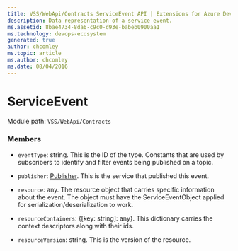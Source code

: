 ```yaml
---
title: VSS/WebApi/Contracts ServiceEvent API | Extensions for Azure DevOps Services
description: Data representation of a service event.
ms.assetid: 8bae4734-8da6-c9c0-d93e-babeb0900aa1
ms.technology: devops-ecosystem
generated: true
author: chcomley
ms.topic: article
ms.author: chcomley
ms.date: 08/04/2016
---
```


# ServiceEvent

Module path: `VSS/WebApi/Contracts`

### Members

* `eventType`: string. This is the ID of the type. Constants that are used by subscribers to identify and filter events being published on a topic.

* `publisher`: [Publisher](../../../VSS/WebApi/Contracts/Publisher.md). This is the service that published this event.

* `resource`: any. The resource object that carries specific information about the event. The object must have the ServiceEventObject applied for serialization/deserialization to work.

* `resourceContainers`: {[key: string]: any}. This dictionary carries the context descriptors along with their ids.

* `resourceVersion`: string. This is the version of the resource.
